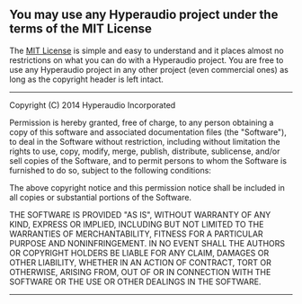 You may use any Hyperaudio project under the terms of the MIT License
---------------------------------------------------------------------

The [MIT License](https://en.wikipedia.org/wiki/MIT_License) is simple and easy to understand and it places almost no restrictions on what you can do with a Hyperaudio project. You are free to use any Hyperaudio project in any other project (even commercial ones) as long as the copyright header is left intact.


----------------------------

Copyright (C) 2014 Hyperaudio Incorporated

Permission is hereby granted, free of charge, to any person obtaining a copy of this software and associated documentation files (the "Software"), to deal in the Software without restriction, including without limitation the rights to use, copy, modify, merge, publish, distribute, sublicense, and/or sell copies of the Software, and to permit persons to whom the Software is furnished to do so, subject to the following conditions:

The above copyright notice and this permission notice shall be included in all copies or substantial portions of the Software.

THE SOFTWARE IS PROVIDED "AS IS", WITHOUT WARRANTY OF ANY KIND, EXPRESS OR IMPLIED, INCLUDING BUT NOT LIMITED TO THE WARRANTIES OF MERCHANTABILITY, FITNESS FOR A PARTICULAR PURPOSE AND NONINFRINGEMENT. IN NO EVENT SHALL THE AUTHORS OR COPYRIGHT HOLDERS BE LIABLE FOR ANY CLAIM, DAMAGES OR OTHER LIABILITY, WHETHER IN AN ACTION OF CONTRACT, TORT OR OTHERWISE, ARISING FROM, OUT OF OR IN CONNECTION WITH THE SOFTWARE OR THE USE OR OTHER DEALINGS IN THE SOFTWARE.

----------------------------
